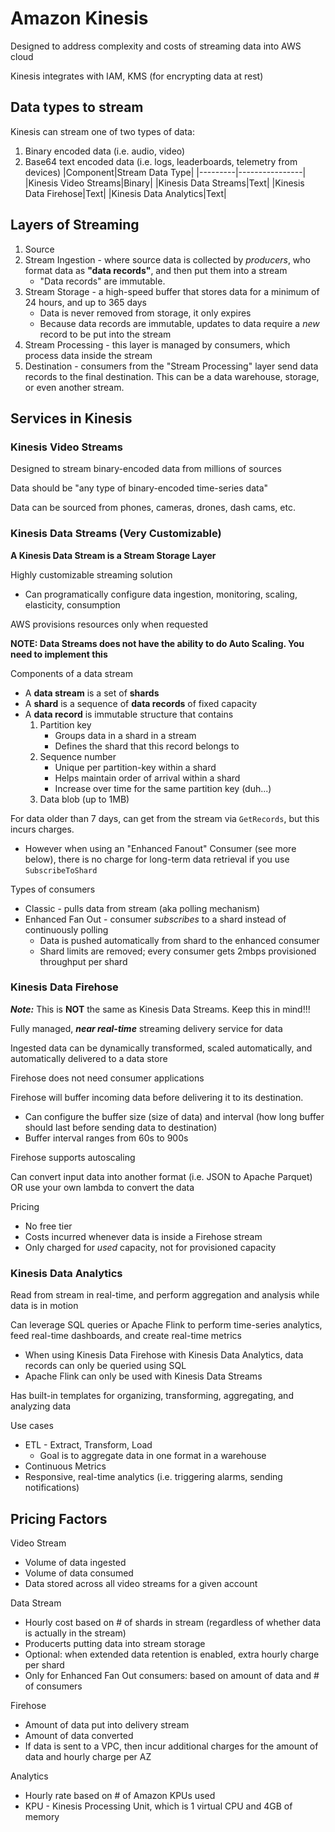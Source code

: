 # Amazon Kinesis

Designed to address complexity and costs of streaming data into AWS cloud

Kinesis integrates with IAM, KMS (for encrypting data at rest)

## Data types to stream

Kinesis can stream one of two types of data:
1. Binary encoded data (i.e. audio, video)
2. Base64 text encoded data (i.e. logs, leaderboards, telemetry from devices)
|Component|Stream Data Type|
|---------|----------------|
|Kinesis Video Streams|Binary|
|Kinesis Data Streams|Text|
|Kinesis Data Firehose|Text|
|Kinesis Data Analytics|Text|

## Layers of Streaming

1. Source
2. Stream Ingestion - where source data is collected by _producers_, who format data as **"data records"**, and then put them into a stream
	- "Data records" are immutable.
3. Stream Storage - a high-speed buffer that stores data for a minimum of 24 hours, and up to 365 days
	- Data is never removed from storage, it only expires
	- Because data records are immutable, updates to data require a _new_ record to be put into the stream
4. Stream Processing - this layer is managed by consumers, which process data inside the stream
5. Destination - consumers from the "Stream Processing" layer send data records to the final destination. This can be a data warehouse, storage, or even another stream.

## Services in Kinesis

### Kinesis Video Streams
Designed to stream binary-encoded data from millions of sources

Data should be "any type of binary-encoded time-series data"

Data can be sourced from phones, cameras, drones, dash cams, etc.

### Kinesis Data Streams (Very Customizable)

**A Kinesis Data Stream is a Stream Storage Layer**

Highly customizable streaming solution
- Can programatically configure data ingestion, monitoring, scaling, elasticity, consumption

AWS provisions resources only when requested

**NOTE: Data Streams does not have the ability to do Auto Scaling. You need to implement this**

Components of a data stream
* A **data stream** is a set of **shards**
* A **shard** is a sequence of **data records** of fixed capacity
* A **data record** is immutable structure that contains
	1. Partition key
		- Groups data in a shard in a stream
		- Defines the shard that this record belongs to
	2. Sequence number
		- Unique per partition-key within a shard
		- Helps maintain order of arrival within a shard
		- Increase over time for the same partition key (duh...)
	3. Data blob (up to 1MB)

For data older than 7 days, can get from the stream via `GetRecords`, but this incurs charges.
* However when using an "Enhanced Fanout" Consumer (see more below), there is no charge for long-term data retrieval if you use `SubscribeToShard`

Types of consumers
* Classic - pulls data from stream (aka polling mechanism)
* Enhanced Fan Out - consumer _subscribes_ to a shard instead of continuously polling
	- Data is pushed automatically from shard to the enhanced consumer
	- Shard limits are removed; every consumer gets 2mbps provisioned throughput per shard

### Kinesis Data Firehose

**_Note:_** This is **NOT** the same as Kinesis Data Streams. Keep this in mind!!!

Fully managed, **_near real-time_** streaming delivery service for data

Ingested data can be dynamically transformed, scaled automatically, and automatically delivered to a data store

Firehose does not need consumer applications

Firehose will buffer incoming data before delivering it to its destination.
* Can configure the buffer size (size of data) and interval (how long buffer should last before sending data to destination)
* Buffer interval ranges from 60s to 900s

Firehose supports autoscaling

Can convert input data into another format (i.e. JSON to Apache Parquet) OR use your own lambda to convert the data

Pricing
* No free tier
* Costs incurred whenever data is inside a Firehose stream
* Only charged for _used_ capacity, not for provisioned capacity

### Kinesis Data Analytics

Read from stream in real-time, and perform aggregation and analysis while data is in motion

Can leverage SQL queries or Apache Flink to perform time-series analytics, feed real-time dashboards, and create real-time metrics
* When using Kinesis Data Firehose with Kinesis Data Analytics, data records can only be queried using SQL
* Apache Flink can only be used with Kinesis Data Streams

Has built-in templates for organizing, transforming, aggregating, and analyzing data

Use cases
* ETL - Extract, Transform, Load
	* Goal is to aggregate data in one format in a warehouse
* Continuous Metrics
* Responsive, real-time analytics (i.e. triggering alarms, sending notifications)

## Pricing Factors

Video Stream
* Volume of data ingested
* Volume of data consumed
* Data stored across all video streams for a given account

Data Stream
* Hourly cost based on # of shards in stream (regardless of whether data is actually in the stream)
* Producerts putting data into stream storage
* Optional: when extended data retention is enabled, extra hourly charge per shard
* Only for Enhanced Fan Out consumers: based on amount of data and # of consumers

Firehose
* Amount of data put into delivery stream
* Amount of data converted
* If data is sent to a VPC, then incur additional charges for the amount of data and hourly charge per AZ

Analytics
* Hourly rate based on # of Amazon KPUs used
* KPU - Kinesis Processing Unit, which is 1 virtual CPU and 4GB of memory
